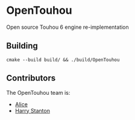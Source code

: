 # OpenTouhou

Open source Touhou 6 engine re-implementation

## Building

```
cmake --build build/ && ./build/OpenTouhou
```

## Contributors

The OpenTouhou team is:
- [Alice](https://github.com/megabytesofrem)
- [Harry Stanton](https://github.com/harrego)